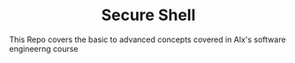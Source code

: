 <h1 align='center'> Secure Shell </h1>

This Repo covers the basic to advanced concepts covered in Alx's software engineerng course
